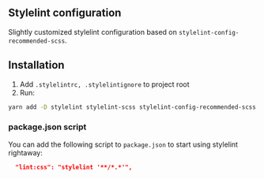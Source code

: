 ## Stylelint configuration

Slightly customized stylelint configuration based on `stylelint-config-recommended-scss`.

## Installation

1.  Add `.stylelintrc, .stylelintignore` to project root
1.  Run:

```bash
yarn add -D stylelint stylelint-scss stylelint-config-recommended-scss
```

### package.json script

You can add the following script to `package.json` to start using stylelint rightaway:

```json
  "lint:css": "stylelint '**/*.*'",
```
